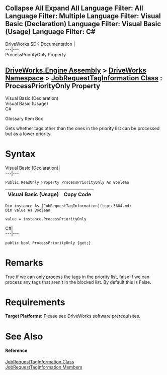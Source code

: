Collapse All Expand All Language Filter: All  Language Filter: Multiple  Language Filter: Visual Basic (Declaration) Language Filter: Visual Basic (Usage) Language Filter: C#  
---  
DriveWorks SDK Documentation  |   
---|---  
ProcessPriorityOnly Property   
  
[DriveWorks.Engine Assembly](topic2156.md) > [DriveWorks Namespace](topic2159.md) > [JobRequestTagInformation Class](topic3604.md) : ProcessPriorityOnly Property  
---  
  
Visual Basic (Declaration)    
Visual Basic (Usage)    
C# 

Glossary Item Box

Gets whether tags other than the ones in the priority list can be processed but as a lower priority. 

# Syntax

Visual Basic (Declaration)|   
---|---  
      
    
    Public ReadOnly Property ProcessPriorityOnly As Boolean  
  
Visual Basic (Usage)| Copy Code  
---|---  
      
    
    Dim instance As [JobRequestTagInformation](topic3604.md)
    Dim value As Boolean
     
    value = instance.ProcessPriorityOnly  
  
C#|   
---|---  
      
    
    public bool ProcessPriorityOnly {get;}  
  
# Remarks

True if we can only process the tags in the priority list, false if we can process any tags that aren't in the blocked list. By default this is False.

# Requirements

**Target Platforms:** Please see DriveWorks software prerequisites.

# See Also

#### Reference

[JobRequestTagInformation Class](topic3604.md)   
[JobRequestTagInformation Members](topic3605.md)


